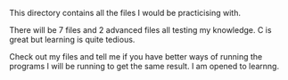 This directory contains all the files I would be practicising with.

There will be 7 files and 2 advanced files all testing my knowledge. C is great but learning is quite tedious. 

Check out my files and tell me if you have better ways of running the programs I will be running to get the same result. I am opened to learnng.
